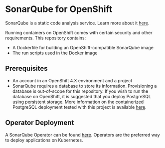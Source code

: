 # SonarQube for OpenShift

SonarQube is a static code analysis service. Learn more about it [here](https://www.sonarqube.org/).

Running containers on OpenShift comes with certain security and other requirements. This repository contains:

* A Dockerfile for building an OpenShift-compatible SonarQube image
* The run scripts used in the Docker image

## Prerequisites

* An account in an OpenShift 4.X environment and a project
* SonarQube requires a database to store its information. Provisioning a database is out-of-scope for this repository. If you wish to run the database on OpenShift, it is suggested that you deploy PostgreSQL using persistent storage. More information on the containerized PostgreSQL deployment tested with this project is available [here](https://catalog.redhat.com/software/containers/rhel8/postgresql-10/5ba0ae0ddd19c70b45cbf4cd).

## Operator Deployment

A SonarQube Operator can be found [here](https://github.com/jharmison-redhat/sonarqube-operator). Operators are the preferred way to deploy applications on Kubernetes.

